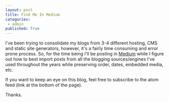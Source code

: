 ```yaml
---
layout: post
title: Find Me In Medium
categories:
 - admin
published: True
---
```

I've been trying to consolidate my blogs from 3-4 different hosting, CMS and static site generators, however, it's a fairly time consuming and error prone process. So, for the time being I'll be posting in [Medium](https://medium.com/@walloffire) while I figure out how to best import posts from all the blogging sources/engines I've used throughout the years while preserving order, dates, embedded media, etc.
<!-- excerpt -->
If you want to keep an eye on this blog, feel free to subscribe to the atom feed (link at the bottom of the page).

Thanks.
